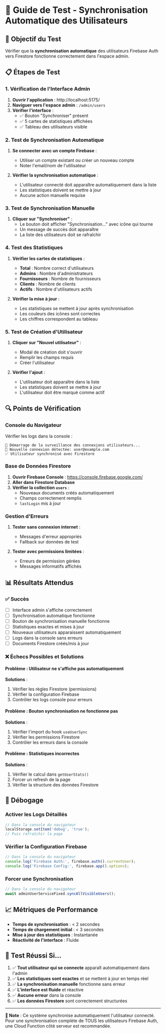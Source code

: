 # 🧪 Guide de Test - Synchronisation Automatique des Utilisateurs

## 🎯 Objectif du Test

Vérifier que la **synchronisation automatique** des utilisateurs Firebase Auth vers Firestore fonctionne correctement dans l'espace admin.

## 📋 Étapes de Test

### **1. Vérification de l'Interface Admin**

1. **Ouvrir l'application** : http://localhost:5175/
2. **Naviguer vers l'espace admin** : `/admin/users`
3. **Vérifier l'interface** :
   - ✅ Bouton "Synchroniser" présent
   - ✅ 5 cartes de statistiques affichées
   - ✅ Tableau des utilisateurs visible

### **2. Test de Synchronisation Automatique**

1. **Se connecter avec un compte Firebase** :
   - Utiliser un compte existant ou créer un nouveau compte
   - Noter l'email/nom de l'utilisateur

2. **Vérifier la synchronisation automatique** :
   - L'utilisateur connecté doit apparaître automatiquement dans la liste
   - Les statistiques doivent se mettre à jour
   - Aucune action manuelle requise

### **3. Test de Synchronisation Manuelle**

1. **Cliquer sur "Synchroniser"** :
   - Le bouton doit afficher "Synchronisation..." avec icône qui tourne
   - Un message de succès doit apparaître
   - La liste des utilisateurs doit se rafraîchir

### **4. Test des Statistiques**

1. **Vérifier les cartes de statistiques** :
   - **Total** : Nombre correct d'utilisateurs
   - **Admins** : Nombre d'administrateurs
   - **Fournisseurs** : Nombre de fournisseurs  
   - **Clients** : Nombre de clients
   - **Actifs** : Nombre d'utilisateurs actifs

2. **Vérifier la mise à jour** :
   - Les statistiques se mettent à jour après synchronisation
   - Les couleurs des icônes sont correctes
   - Les chiffres correspondent au tableau

### **5. Test de Création d'Utilisateur**

1. **Cliquer sur "Nouvel utilisateur"** :
   - Modal de création doit s'ouvrir
   - Remplir les champs requis
   - Créer l'utilisateur

2. **Vérifier l'ajout** :
   - L'utilisateur doit apparaître dans la liste
   - Les statistiques doivent se mettre à jour
   - L'utilisateur doit être marqué comme actif

## 🔍 Points de Vérification

### **Console du Navigateur**
Vérifier les logs dans la console :
```
🔄 Démarrage de la surveillance des connexions utilisateurs...
👤 Nouvelle connexion détectée: user@example.com
✅ Utilisateur synchronisé avec Firestore
```

### **Base de Données Firestore**
1. **Ouvrir Firebase Console** : https://console.firebase.google.com/
2. **Aller dans Firestore Database**
3. **Vérifier la collection `users`** :
   - Nouveaux documents créés automatiquement
   - Champs correctement remplis
   - `lastLogin` mis à jour

### **Gestion d'Erreurs**
1. **Tester sans connexion internet** :
   - Messages d'erreur appropriés
   - Fallback sur données de test

2. **Tester avec permissions limitées** :
   - Erreurs de permission gérées
   - Messages informatifs affichés

## 📊 Résultats Attendus

### ✅ **Succès**
- [ ] Interface admin s'affiche correctement
- [ ] Synchronisation automatique fonctionne
- [ ] Bouton de synchronisation manuelle fonctionne
- [ ] Statistiques exactes et mises à jour
- [ ] Nouveaux utilisateurs apparaissent automatiquement
- [ ] Logs dans la console sans erreurs
- [ ] Documents Firestore créés/mis à jour

### ❌ **Échecs Possibles et Solutions**

#### **Problème** : Utilisateur ne s'affiche pas automatiquement
**Solutions** :
1. Vérifier les règles Firestore (permissions)
2. Vérifier la configuration Firebase
3. Contrôler les logs console pour erreurs

#### **Problème** : Bouton synchronisation ne fonctionne pas
**Solutions** :
1. Vérifier l'import du hook `useUserSync`
2. Vérifier les permissions Firestore
3. Contrôler les erreurs dans la console

#### **Problème** : Statistiques incorrectes
**Solutions** :
1. Vérifier le calcul dans `getUserStats()`
2. Forcer un refresh de la page
3. Vérifier la structure des données Firestore

## 🔧 Débogage

### **Activer les Logs Détaillés**
```javascript
// Dans la console du navigateur
localStorage.setItem('debug', 'true');
// Puis rafraîchir la page
```

### **Vérifier la Configuration Firebase**
```javascript
// Dans la console du navigateur
console.log('Firebase Auth:', firebase.auth().currentUser);
console.log('Firebase Config:', firebase.app().options);
```

### **Forcer une Synchronisation**
```javascript
// Dans la console du navigateur
await adminUserServiceFixed.syncAllVisibleUsers();
```

## 📈 Métriques de Performance

- **Temps de synchronisation** : < 2 secondes
- **Temps de chargement initial** : < 3 secondes
- **Mise à jour des statistiques** : Instantanée
- **Réactivité de l'interface** : Fluide

## 🎉 Test Réussi Si...

1. ✅ **Tout utilisateur qui se connecte** apparaît automatiquement dans l'admin
2. ✅ **Les statistiques sont exactes** et se mettent à jour en temps réel  
3. ✅ **La synchronisation manuelle** fonctionne sans erreur
4. ✅ **L'interface est fluide** et réactive
5. ✅ **Aucune erreur** dans la console
6. ✅ **Les données Firestore** sont correctement structurées

---

**📝 Note** : Ce système synchronise automatiquement l'utilisateur connecté. Pour une synchronisation complète de TOUS les utilisateurs Firebase Auth, une Cloud Function côté serveur est recommandée.
